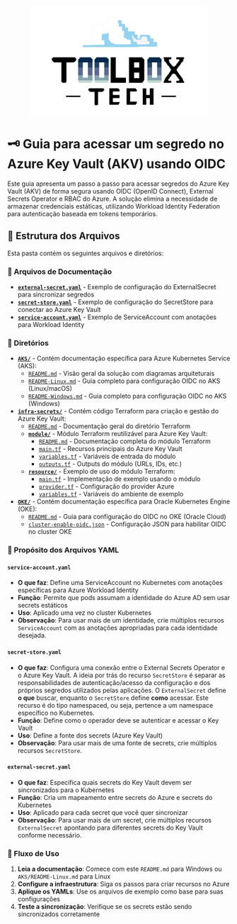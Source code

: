 <p align="center">
  <img src="img/tbx.png" alt="Logo Toolbox" width="400"/>
</p>

# 🗝️ Guia para acessar um segredo no Azure Key Vault (AKV) usando OIDC

Este guia apresenta um passo a passo para acessar segredos do Azure Key Vault (AKV) de forma segura usando OIDC (OpenID Connect), External Secrets Operator e RBAC do Azure. A solução elimina a necessidade de armazenar credenciais estáticas, utilizando Workload Identity Federation para autenticação baseada em tokens temporários.

## 📁 Estrutura dos Arquivos

Esta pasta contém os seguintes arquivos e diretórios:

### 📄 Arquivos de Documentação
- **[`external-secret.yaml`](external-secret.yaml)** - Exemplo de configuração do ExternalSecret para sincronizar segredos
- **[`secret-store.yaml`](secret-store.yaml)** - Exemplo de configuração do SecretStore para conectar ao Azure Key Vault
- **[`service-account.yaml`](service-account.yaml)** - Exemplo de ServiceAccount com anotações para Workload Identity

### 📂 Diretórios
- **[`AKS/`](AKS/)** - Contém documentação específica para Azure Kubernetes Service (AKS):
  - [`README.md`](AKS/README.md) - Visão geral da solução com diagramas arquiteturais
  - [`README-Linux.md`](AKS/README-Linux.md) - Guia completo para configuração OIDC no AKS (Linux/macOS)
  - [`README-Windows.md`](AKS/README-Windows.md) - Guia completo para configuração OIDC no AKS (Windows)
- **[`infra-secrets/`](infra-secrets/)** - Contém código Terraform para criação e gestão do Azure Key Vault:
  - [`README.md`](infra-secrets/README.md) - Documentação geral do diretório Terraform
  - **[`module/`](infra-secrets/module/)** - Módulo Terraform reutilizável para Azure Key Vault:
    - [`README.md`](infra-secrets/module/README.md) - Documentação completa do módulo Terraform
    - [`main.tf`](infra-secrets/module/main.tf) - Recursos principais do Azure Key Vault
    - [`variables.tf`](infra-secrets/module/variables.tf) - Variáveis de entrada do módulo
    - [`outputs.tf`](infra-secrets/module/outputs.tf) - Outputs do módulo (URLs, IDs, etc.)
  - **[`resource/`](infra-secrets/resource/)** - Exemplo de uso do módulo Terraform:
    - [`main.tf`](infra-secrets/resource/main.tf) - Implementação de exemplo usando o módulo
    - [`provider.tf`](infra-secrets/resource/provider.tf) - Configuração do provider Azure
    - [`variables.tf`](infra-secrets/resource/variables.tf) - Variáveis do ambiente de exemplo
- **[`OKE/`](OKE/)** - Contém documentação específica para Oracle Kubernetes Engine (OKE):
  - [`README.md`](OKE/README.md) - Guia para configuração do OIDC no OKE (Oracle Cloud)
  - [`cluster-enable-oidc.json`](OKE/cluster-enable-oidc.json) - Configuração JSON para habilitar OIDC no cluster OKE

### 🎯 Propósito dos Arquivos YAML

#### `service-account.yaml`
- **O que faz**: Define uma ServiceAccount no Kubernetes com anotações específicas para Azure Workload Identity
- **Função**: Permite que pods assumam a identidade do Azure AD sem usar secrets estáticos
- **Uso**: Aplicado uma vez no cluster Kubernetes
- **Observação**: Para usar mais de um identidade, crie múltiplos recursos `ServiceAccount` com as anotações apropriadas para cada identidade desejada.

#### `secret-store.yaml`
- **O que faz**: Configura uma conexão entre o External Secrets Operator e o Azure Key Vault. A ideia por trás do recurso `SecretStore` é separar as responsabilidades de autenticação/acesso da configuração e dos próprios segredos utilizados pelas aplicações. O `ExternalSecret` define **o que** buscar, enquanto o `SecretStore` define **como** acessar. Este recurso é do tipo namespaced, ou seja, pertence a um namespace específico no Kubernetes.
- **Função**: Define como o operador deve se autenticar e acessar o Key Vault
- **Uso**: Define a fonte dos secrets (Azure Key Vault)
- **Observação**: Para usar mais de uma fonte de secrets, crie múltiplos recursos `SecretStore`.

#### `external-secret.yaml`
- **O que faz**: Especifica quais secrets do Key Vault devem ser sincronizados para o Kubernetes
- **Função**: Cria um mapeamento entre secrets do Azure e secrets do Kubernetes
- **Uso**: Aplicado para cada secret que você quer sincronizar
- **Observação**: Para usar mais de um secret, crie múltiplos recursos `ExternalSecret` apontando para diferentes secrets do Key Vault conforme necessário.

### 🚀 Fluxo de Uso

1. **Leia a documentação**: Comece com este `README.md` para Windows ou `AKS/README-Linux.md` para Linux
2. **Configure a infraestrutura**: Siga os passos para criar recursos no Azure
3. **Aplique os YAMLs**: Use os arquivos de exemplo como base para suas configurações
4. **Teste a sincronização**: Verifique se os secrets estão sendo sincronizados corretamente